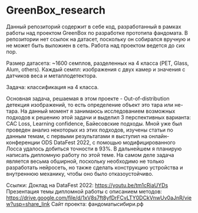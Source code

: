 # GreenBox_research
Данный репозиторий содержит в себе код, разработанный в рамках работы над проектом GreenBox по разработке прототипа фандомата. В репозитории нет ссылок на датасет, поскольку он собирался вручную и не может быть выложиен в сеть. Работа над проектом ведется до сих пор. 

Размер датасета: ~1600 семплов, разделенных на 4 класса (PET, Glass, Alum, others). Каждый семпл: изображения с двух камер и значения с датчиков веса и металлодетектора. 

Задача: классификация на 4 класса. 

Основная задача, решаемая в этом проекте - Out-of-distribution детекция изображений, то есть определение объект это тара или не-тара. На данный момент я занимаюсь исследованием возможных подходов к решению этой задачи и выделил 3 перспективных варианта: CAC Loss, Learning confidence, Байесовские подходы. Мной уже был проведен анализ некоторых из этих подходов, изучены статьи по данным темам, с первыми результатами я выступил на онлайн-конференции ODS DataFest 2022, с помощью модифицированного Лосса удалось добиться точности в 93%. В дальнейшем я планирую написать дипломную работу по этой теме. На самом деле задача является весьма обширной, поскольку необходимо не только разработать нейросеть, но также сделать конструкцию устройства и внутреннюю механику, чтобы оно было отказоустойчиво.

Ссылки: 
Доклад на DataFest 2022: https://youtu.be/tm1cRiaUYDs
Презентация темы дипломной работы с описанием методов: https://drive.google.com/file/d/1xV8s7ft8yfDrFCvLTY0DCkVnwUv0aJnR/view?usp=share_link
Сайт проекта: фандоматысибири.рф
